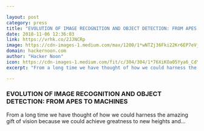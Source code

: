```yaml
---

layout: post
category: press
title: "EVOLUTION OF IMAGE RECOGNITION AND OBJECT DETECTION: FROM APES TO MACHINES"
date: 2018-11-06 12:36:03
link: https://vrhk.co/2JJNCRp
image: https://cdn-images-1.medium.com/max/1200/1*wNTZj36Fki22Kr6EP7eVjQ.jpeg
domain: hackernoon.com
author: "Hacker Noon"
icon: https://cdn-images-1.medium.com/fit/c/304/304/1*76XiKOa05Yya6_CdYX8pVg.jpeg
excerpt: "From a long time we have thought of how we could harness the amazing gift of vision because we could achieve greatness to new heights and…"

---
```


### EVOLUTION OF IMAGE RECOGNITION AND OBJECT DETECTION: FROM APES TO MACHINES

From a long time we have thought of how we could harness the amazing gift of vision because we could achieve greatness to new heights and…
